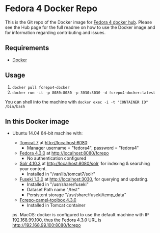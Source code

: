 # Fedora 4 Docker Repo

This is the Git repo of the Docker image for [Fedora 4 docker hub](https://hub.docker.com/r/yinlinchen/fcrepo4-docker/). Please see the Hub page for the full readme on how to use the Docker image and for information regarding contributing and issues.

## Requirements

* [Docker](https://www.docker.com/)

## Usage

1. `docker pull fcrepo4-docker`
2. `docker run -it -p 8080:8080 -p 3030:3030 -d fcrepo4-docker:latest`

You can shell into the machine with `docker exec -i -t "CONTAINER ID" /bin/bash`

## In this Docker image

* Ubuntu 14.04 64-bit machine with: 
  * [Tomcat 7](http://tomcat.apache.org) at [http://localhost:8080](http://localhost:8080)
    * Manager username = "fedora4", password = "fedora4"
  * [Fedora 4.3.0](http://fedora.info/about) at [http://localhost:8080/fcrepo](http://localhost:8080/fcrepo)
    * No authentication configured
  * [Solr 4.10.3](http://lucene.apache.org/solr/) at [http://localhost:8080/solr](http://localhost:8080/solr), for indexing & searching your content.
    * Installed in "/var/lib/tomcat7/solr"
  * [Fuseki 1.3.0](http://jena.apache.org/documentation/serving_data/index.html) at [http://localhost:3030](http://localhost:3030), for querying and updating.
    * Installed in "/usr/share/fuseki"
    * Dataset Path name "/test"
    * Persistent storage "/usr/share/fuseki/temp\_data"
  * [Fcrepo-camel-toolbox 4.3.0](https://github.com/fcrepo4-labs/fcrepo-camel-toolbox)
    * Installed in Tomcat container

  ps. MacOS: docker is configured to use the default machine with IP 192.168.99.100, thus the Fedora 4.3.0 URL is http://192.168.99.100:8080/fcrepo 
